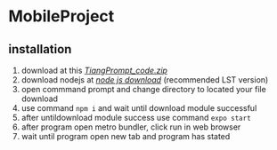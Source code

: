 # MobileProject

    

## installation

1. download at this *[TiangPrompt_code.zip](https://github.com/panupongth148/MobileProject/releases/tag/demo)*
2. download nodejs at *[node js download](https://nodejs.org/en/)* (recommended LST version)
3. open commmand prompt and change directory to located your file download
4. use command ``` npm i ``` and wait until download module successful
5. after untildownload module success use command ``` expo start ```
6. after program open metro bundler, click run in web browser
7. wait until program open new tab and program has stated
